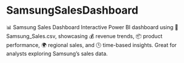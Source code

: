 # SamsungSalesDashboard
📊 Samsung Sales Dashboard Interactive Power BI dashboard using 📁 Samsung_Sales.csv, showcasing 💰 revenue trends, 📦 product performance, 🌍 regional sales, and 🕒 time-based insights. Great for analysts exploring Samsung’s sales data.
